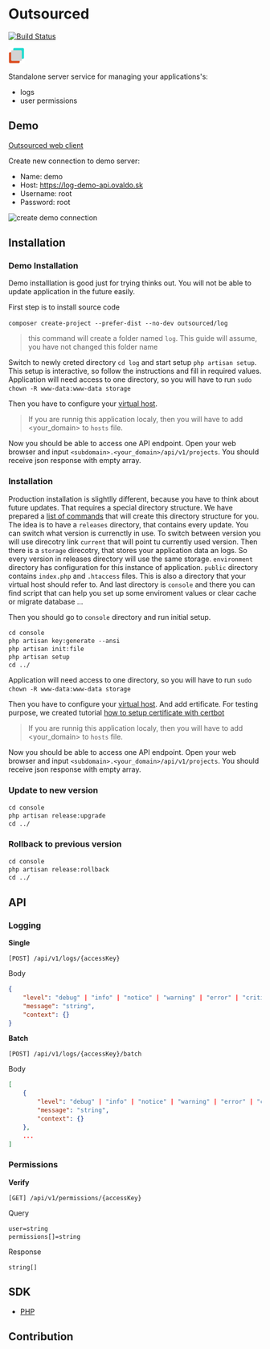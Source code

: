 # Outsourced

[![Build Status](https://travis-ci.com/pipan/log-outsourced-api.svg?branch=master)](https://travis-ci.com/pipan/log-outsourced-api)

![logo](docs/assets/favicon-32x32.png)

Standalone server service for managing your applications's:

* logs
* user permissions

## Demo

[Outsourced web client](https://outsourced.ovaldo.sk)

Create new connection to demo server:

* Name: demo
* Host: https://log-demo-api.ovaldo.sk
* Username: root
* Password: root

![create demo connection](https://media.giphy.com/media/Dl92GpWlF5S8F8Vquk/giphy.gif)

## Installation

### Demo Installation

Demo installlation is good just for trying thinks out. You will not be able to update application in the future easily.

First step is to install source code

`composer create-project --prefer-dist --no-dev outsourced/log`

> this command will create a folder named `log`. This guide will assume, you have not changed this folder name

Switch to newly creted directory `cd log` and start setup `php artisan setup`. This setup is interactive, so follow the instructions and fill in required values. Application will need access to one directory, so you will have to run `sudo chown -R www-data:www-data storage`

Then you have to configure your [virtual host](docs/VIRTUAL_HOST.md).

> If you are runnig this application localy, then you will have to add <your_domain> to `hosts` file.

Now you should be able to access one API endpoint. Open your web browser and input `<subdomain>.<your_domain>/api/v1/projects`. You should receive json response with empty array.

### Installation

Production installation is slightlly different, because you have to think about future updates. That requires a special directory structure. We have prepared a [list of commands](docs/PRODUCTION_SETUP.md) that will create this directory structure for you. The idea is to have a `releases` directory, that contains every update. You can switch what version is currenctly in use. To switch between version you will use direcotry link `current` that will point tu currently used version. Then there is a `storage` direcotry, that stores your application data an logs. So every version in releases directory will use the same storage. `environment` directory has configuration for this instance of application. `public` directory contains `index.php` and `.htaccess` files. This is also a directory that your virtual host should refer to. And last directory is `console` and there you can find script that can help you set up some enviroment values or clear cache or migrate database ...

Then you should go to `console` directory and run initial setup.

```
cd console
php artisan key:generate --ansi
php artisan init:file
php artisan setup
cd ../
```

Application will need access to one directory, so you will have to run `sudo chown -R www-data:www-data storage`

Then you have to configure your [virtual host](docs/VIRTUAL_HOST.md). And add ertificate. For testing purpose, we created tutorial [how to setup certificate with certbot](docs/CERT.md)

> If you are runnig this application localy, then you will have to add <your_domain> to `hosts` file.

Now you should be able to access one API endpoint. Open your web browser and input `<subdomain>.<your_domain>/api/v1/projects`. You should receive json response with empty array.

### Update to new version

```
cd console
php artisan release:upgrade
cd ../
```

### Rollback to previous version

```
cd console
php artisan release:rollback
cd ../
```

## API

### Logging

**Single**

```
[POST] /api/v1/logs/{accessKey}
```

Body

```json
{
    "level": "debug" | "info" | "notice" | "warning" | "error" | "critical" | "alert" | "emergency",
    "message": "string",
    "context": {}
}
```

**Batch**

```
[POST] /api/v1/logs/{accessKey}/batch
```

Body

```json
[
    {
        "level": "debug" | "info" | "notice" | "warning" | "error" | "critical" | "alert" | "emergency",
        "message": "string",
        "context": {}
    },
    ...
]
```

### Permissions

**Verify**

```
[GET] /api/v1/permissions/{accessKey}
```

Query

```
user=string
permissions[]=string
```

Response

```
string[]
```


## SDK

* [PHP](https://github.com/pipan/log-outsourced-php-sdk)

## Contribution